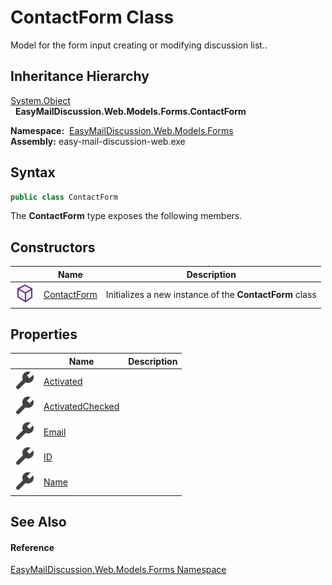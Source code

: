 ContactForm Class
=================
Model for the form input creating or modifying discussion list..


Inheritance Hierarchy
---------------------
[System.Object][1]  
  **EasyMailDiscussion.Web.Models.Forms.ContactForm**  

  **Namespace:**  [EasyMailDiscussion.Web.Models.Forms][2]  
  **Assembly:** easy-mail-discussion-web.exe

Syntax
------

```csharp
public class ContactForm
```

The **ContactForm** type exposes the following members.


Constructors
------------

|                  | Name             | Description                                             |
| ---------------- | ---------------- | ------------------------------------------------------- |
| ![Public method] | [ContactForm][3] | Initializes a new instance of the **ContactForm** class |


Properties
----------

|                    | Name                  | Description |
| ------------------ | --------------------- | ----------- |
| ![Public property] | [Activated][4]        |             |
| ![Public property] | [ActivatedChecked][5] |             |
| ![Public property] | [Email][6]            |             |
| ![Public property] | [ID][7]               |             |
| ![Public property] | [Name][8]             |             |


See Also
--------

#### Reference
[EasyMailDiscussion.Web.Models.Forms Namespace][2]  

[1]: https://docs.microsoft.com/dotnet/api/system.object
[2]: ../README.md
[3]: _ctor.md
[4]: Activated.md
[5]: ActivatedChecked.md
[6]: Email.md
[7]: ID.md
[8]: Name.md
[Public method]: ../../icons/pubmethod.svg "Public method"
[Public property]: ../../icons/pubproperty.svg "Public property"